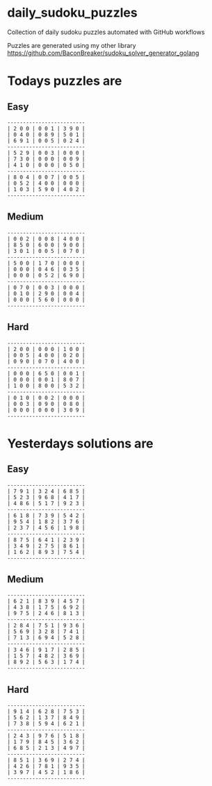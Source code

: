 
# daily_sudoku_puzzles 

Collection of daily sudoku puzzles automated with GitHub workflows 

Puzzles are generated using my other library https://github.com/BaconBreaker/sudoku_solver_generator_golang 
 

# Todays puzzles are 

## Easy 

```
-------------------------
| 2 0 0 | 0 0 1 | 3 9 0 | 
| 0 4 0 | 0 8 9 | 5 0 1 | 
| 6 9 1 | 0 0 5 | 0 2 4 | 
-------------------------
| 5 2 9 | 0 0 3 | 0 0 0 | 
| 7 3 0 | 0 0 0 | 0 0 9 | 
| 4 1 0 | 0 0 0 | 0 5 0 | 
-------------------------
| 8 0 4 | 0 0 7 | 0 0 5 | 
| 0 5 2 | 4 0 0 | 0 0 0 | 
| 1 0 3 | 5 9 0 | 4 0 2 | 
-------------------------
```
## Medium 

```
-------------------------
| 0 0 2 | 0 0 8 | 4 0 0 | 
| 8 5 0 | 6 0 0 | 9 0 0 | 
| 3 0 1 | 0 0 5 | 0 7 0 | 
-------------------------
| 5 0 0 | 1 7 0 | 0 0 0 | 
| 0 0 0 | 0 4 6 | 0 3 5 | 
| 0 0 0 | 0 5 2 | 6 9 0 | 
-------------------------
| 0 7 0 | 0 0 3 | 0 0 0 | 
| 0 1 0 | 2 9 0 | 0 0 4 | 
| 0 0 0 | 5 6 0 | 0 0 0 | 
-------------------------
```
## Hard 

```
-------------------------
| 2 0 0 | 0 0 0 | 1 0 0 | 
| 0 0 5 | 4 0 0 | 0 2 0 | 
| 0 9 0 | 0 7 0 | 4 0 0 | 
-------------------------
| 0 0 0 | 6 5 0 | 0 0 1 | 
| 0 0 0 | 0 0 1 | 8 0 7 | 
| 1 0 0 | 8 0 0 | 5 3 2 | 
-------------------------
| 0 1 0 | 0 0 2 | 0 0 0 | 
| 0 0 3 | 0 9 0 | 0 8 0 | 
| 0 0 0 | 0 0 0 | 3 0 9 | 
-------------------------
```
# Yesterdays solutions are 

## Easy 

```
-------------------------
| 7 9 1 | 3 2 4 | 6 8 5 | 
| 5 2 3 | 9 6 8 | 4 1 7 | 
| 4 8 6 | 5 1 7 | 9 2 3 | 
-------------------------
| 6 1 8 | 7 3 9 | 5 4 2 | 
| 9 5 4 | 1 8 2 | 3 7 6 | 
| 2 3 7 | 4 5 6 | 1 9 8 | 
-------------------------
| 8 7 5 | 6 4 1 | 2 3 9 | 
| 3 4 9 | 2 7 5 | 8 6 1 | 
| 1 6 2 | 8 9 3 | 7 5 4 | 
-------------------------
```
## Medium 

```
-------------------------
| 6 2 1 | 8 3 9 | 4 5 7 | 
| 4 3 8 | 1 7 5 | 6 9 2 | 
| 9 7 5 | 2 4 6 | 8 1 3 | 
-------------------------
| 2 8 4 | 7 5 1 | 9 3 6 | 
| 5 6 9 | 3 2 8 | 7 4 1 | 
| 7 1 3 | 6 9 4 | 5 2 8 | 
-------------------------
| 3 4 6 | 9 1 7 | 2 8 5 | 
| 1 5 7 | 4 8 2 | 3 6 9 | 
| 8 9 2 | 5 6 3 | 1 7 4 | 
-------------------------
```
## Hard 

```
-------------------------
| 9 1 4 | 6 2 8 | 7 5 3 | 
| 5 6 2 | 1 3 7 | 8 4 9 | 
| 7 3 8 | 5 9 4 | 6 2 1 | 
-------------------------
| 2 4 3 | 9 7 6 | 5 1 8 | 
| 1 7 9 | 8 4 5 | 3 6 2 | 
| 6 8 5 | 2 1 3 | 4 9 7 | 
-------------------------
| 8 5 1 | 3 6 9 | 2 7 4 | 
| 4 2 6 | 7 8 1 | 9 3 5 | 
| 3 9 7 | 4 5 2 | 1 8 6 | 
-------------------------
```
